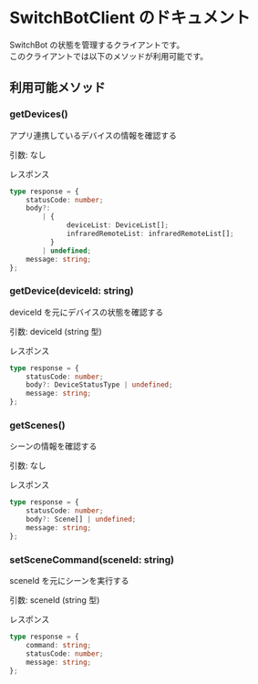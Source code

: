 # SwitchBotClient のドキュメント

SwitchBot の状態を管理するクライアントです。  
このクライアントでは以下のメソッドが利用可能です。

## 利用可能メソッド

### getDevices()

アプリ連携しているデバイスの情報を確認する

引数: なし

レスポンス

```ts
type response = {
    statusCode: number;
    body?:
        | {
              deviceList: DeviceList[];
              infraredRemoteList: infraredRemoteList[];
          }
        | undefined;
    message: string;
};
```

### getDevice(deviceId: string)

deviceId を元にデバイスの状態を確認する

引数: deviceId (string 型)

レスポンス

```ts
type response = {
    statusCode: number;
    body?: DeviceStatusType | undefined;
    message: string;
};
```

### getScenes()

シーンの情報を確認する

引数: なし

レスポンス

```ts
type response = {
    statusCode: number;
    body?: Scene[] | undefined;
    message: string;
};
```

### setSceneCommand(sceneId: string)

sceneId を元にシーンを実行する

引数: sceneId (string 型)

レスポンス

```ts
type response = {
    command: string;
    statusCode: number;
    message: string;
};
```
